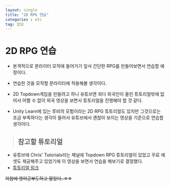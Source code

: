 ```yaml
---
layout: single
title: "2D RPG 연습"
categories : etc
tag: 잡담
---
```




# 2D RPG 연습

- 본격적으로 문라이터 모작에 들어가기 앞서 간단한 RPG를 만들어보면서 연습할 예정이다.
- 연습한 것을 모작할 문라이터에 적용해볼 생각이다.

- 2D Topdown게임을 만들려고 하니 유튜브엔 죄다 외국인이 올린 튜토리얼밖에 없어서 어쩔 수 없이 외국 영상을 보면서 튜토리얼을 진행해야 할 것 같다.

- Unity Learn에 있는 루비의 모험이라는 2D RPG 튜토리얼도 있지만 그것으로는 조금 부족하다는 생각이 들어서 유튜브에서 괜찮아 보이는 영상을 기준으로 연습할 생각이다.



> ## 참고할 튜토리얼

- 유튜브에 Chris' Tutorials라는 채널에 Topdown RPG 튜토리얼이 있었고 무료 에셋도 제공해주고 있었기에 이 영상을 보면서 연습을 해보기로 결정했다.
- [튜토리얼 링크](https://www.youtube.com/watch?v=7iYWpzL9GkM)



~~이참에 영어공부도하고 잘됬다..ㅎㅎ~~

